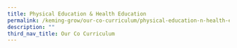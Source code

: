 ```yaml
---
title: Physical Education & Health Education
permalink: /keming-grow/our-co-curriculum/physical-education-n-health-education/
description: ""
third_nav_title: Our Co Curriculum
---
```

